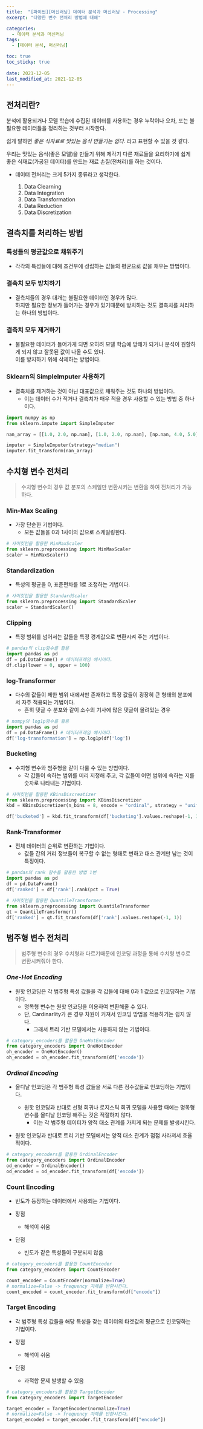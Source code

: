 ```yaml
---
title:  "[파이썬][머신러닝] 데이터 분석과 머신러닝 - Processing"
excerpt: "다양한 변수 전처리 방법에 대해"

categories:
  - 데이터 분석과 머신러닝
tags:
  - [데이터 분석, 머신러닝]

toc: true
toc_sticky: true
 
date: 2021-12-05
last_modified_at: 2021-12-05
---
```


## 전처리란?
분석에 활용되거나 모델 학습에 수집된 데이터를 사용하는 경우 누락이나 오차, 또는 불필요한 데이터들을 정리하는 것부터 시작한다.

쉽게 말하면 *좋은 식자료로 맛있는 음식 만들기는 쉽다.* 라고 표현할 수 있을 것 같다.

우리는 맛있는 음식(좋은 모델)을 만들기 위해 제각기 다른 재료들을 요리하기에 쉽게 좋은 식재료(가공된 데이터)를 만드는 재료 손질(전처리)를 하는 것이다.

- 데이터 전처리는 크게 5가지 종류라고 생각한다.

  1. Data Clearning
  2. Data Integration
  3. Data Transformation
  4. Data Reduction
  5. Data Discretization


## 결측치를 처리하는 방법

### 특성들의 평균값으로 채워주기
- 각각의 특성들에 대해 조건부에 성립하는 값들의 평균으로 값을 채우는 방법이다.

### 결측치 모두 방치하기
- 결측치들의 경우 대개는 불필요한 데이터인 경우가 많다. <br> 하지만 필요한 정보가 들어가는 경우가 있기때문에 방치하는 것도 결측치를 처리하는 하나의 방법이다.

### 결측치 모두 제거하기
- 불필요한 데이터가 들어가게 되면 오히려 모델 학습에 방해가 되거나 분석이 원할하게 되지 않고 잘못된 값이 나올 수도 있다. <br> 이를 방지하기 위해 삭제하는 방법이다.

### Sklearn의 SimpleImputer 사용하기
- 결측치를 제거하는 것이 아닌 대표값으로 채워주는 것도 하나의 방법이다.
  - 이는 데이터 수가 적거나 결측치가 매우 적을 경우 사용할 수 있는 방법 중 하나이다.


```python
import numpy as np
from sklearn.impute import SimpleImputer

nan_array = [[1.0, 2.0, np.nan], [1.0, 2.0, np.nan], [np.nan, 4.0, 5.0], [np.nan, np.nan, 6.0]]

imputer = SimpleImputer(strategy="median")
imputer.fit_transform(nan_array)
```

## 수치형 변수 전처리
> 수치형 변수의 경우 값 분포의 스케일만 변환시키는 변환을 하여 전처리가 가능하다.


### Min-Max Scaling
- 가장 단순한 기법이다.
  - 모든 값들을 0과 1사이의 값으로 스케일링한다.

```python
# 사이킷런을 활용한 MinMaxScaler
from sklearn.preprocessing import MinMaxScaler
scaler = MinMaxScaler()
```

### Standardization
- 특성의 평균을 0, 표준편차를 1로 조정하는 기법이다.

```python
# 사이킷런을 활용한 StandardScaler
from sklearn.preprocessing import StandardScaler
scaler = StandardScaler()
```

### Clipping
- 특정 범위를 넘어서는 값들을 특정 경계값으로 변환시켜 주는 기법이다.

```python
# pandas의 clip함수를 활용
import pandas as pd
df = pd.DataFrame() # 데이터프레임 예시이다.
df.clip(lower = 0, upper = 100)
```

### log-Transformer
- 다수의 값들이 제한 범위 내에서만 존재하고 특정 값들이 굉장히 큰 형태의 분포에서 자주 적용되는 기법이다.
  - 흔히 댓글 수 분포와 같이 소수의 기사에 많은 댓글이 몰려있는 경우

```python
# numpy의 log1p함수를 활용
import pandas as pd
df = pd.DataFrame() # 데이터프레임 예시이다.
df['log-transformation'] = np.log1p(df['log'])
```

### Bucketing
- 수치형 변수와 범주형을 같이 다룰 수 있는 방법이다.
  - 각 값들이 속하는 범위를 미리 지정해 주고, 각 값들이 어떤 범위에 속하는 지를 숫자로 나타내는 기법이다.

```python
# 사이킷런을 활용한 KBinsDiscreatizer
from sklearn.preprocessing import KBinsDiscretizer
kbd = KBinsDiscretizer(n_bins = 8, encode = "ordinal", strategy = "uniform")

df['bucketed'] = kbd.fit_transform(df['bucketing'].values.reshape(-1, 1))
```

### Rank-Transformer
- 전체 데이터의 순위로 변환하는 기법이다.
  - 값들 간의 거리 정보들이 복구할 수 없는 형태로 변하고 대소 관계만 남는 것이 특징이다.

```python
# pandas의 rank 함수를 활용한 방법 1번
import pandas as pd
df = pd.DataFrame()
df['ranked'] = df['rank'].rank(pct = True)
```


```python
# 사이킷런을 활용한 QuantileTransformer
from sklearn.preprocessing import QuantileTransformer
qt = QuantileTransformer()
df['ranked'] = qt.fit_transform(df['rank'].values.reshape(-1, 1))
```

## 범주형 변수 전처리
> 범주형 변수의 경우 수치형과 다르기때문에 인코딩 과정을 통해 수치형 변수로 변환시켜줘야 한다.

### *One-Hot Encoding*
- 원핫 인코딩은 각 범주형 특성 값들을 각 값들에 대해 0과 1 값으로 인코딩하는 기법이다.
  - 명목형 변수는 원핫 인코딩을 이용하여 변환해줄 수 있다.
  - 단, Cardinarlity가 큰 경우 차원이 커져서 인코딩 방법을 적용하기는 쉽지 않다.
    - 그래서 트리 기반 모델에서는 사용하지 않는 기법이다.

```python
# category_encoders를 활용한 OneHotEncoder
from category_encoders import OneHotEncoder
oh_encoder = OneHotEncoder()
oh_encoded = oh_encoder.fit_transform(df['encode'])
```
### *Ordinal Encoding*
- 올디날 인코딩은 각 범주형 특성 값들을 서로 다른 정수값들로 인코딩하는 기법이다.
  - 원핫 인코딩과 반대로 선형 회귀나 로지스틱 회귀 모델을 사용할 때에는 명목형 변수를 올디날 인코딩 해주는 것은 적절하지 않다.
    - 이는 각 범주형 데이터가 양적 대소 관계를 가지게 되는 문제를 발생시킨다.

- 원핫 인코딩과 반대로 트리 기반 모델에서는 양적 대소 관계가 점점 사라져서 효율적이다.

```python
# category_encoders를 활용한 OrdinalEncoder
from category_encoders import OrdinalEncoder
od_encoder = OrdinalEncoder()
od_encoded = od_encoder.fit_transform(df['encode'])
```

### Count Encoding
- 빈도가 등장하는 데이터에서 사용되는 기법이다.

- 장점
  - 해석이 쉬움
- 단점
  - 빈도가 같은 특성들이 구분되지 않음


```python
# category_encoders를 활용한 CountEncoder
from category_encoders import CountEncoder

count_encoder = CountEncoder(normalize=True) 
# normalize=False -> frequency 자체를 반환시킨다.
count_encoded = count_encoder.fit_transform(df["encode"])
```


### Target Encoding

- 각 범주형 특성 값들을 해당 특성을 갖는 데이터의 타겟값의 평균으로 인코딩하는 기법이다.

- 장점
  - 해석이 쉬움
- 단점
  - 과적합 문제 발생할 수 있음


```python
# category_encoders를 활용한 TargetEncoder
from category_encoders import TargetEncoder

target_encoder = TargetEncoder(normalize=True) 
# normalize=False -> frequency 자체를 반환시킨다.
target_encoded = target_encoder.fit_transform(df["encode"])
```